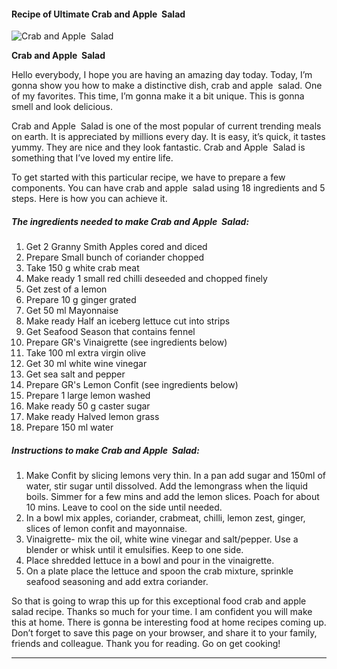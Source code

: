             

#### Recipe of Ultimate Crab and Apple  Salad

![Crab and Apple  Salad](https://img-global.cpcdn.com/recipes/d7a7c66e4b7b434b/751x532cq70/crab-and-apple-salad-recipe-main-photo.jpg)

**Crab and Apple  Salad**

Hello everybody, I hope you are having an amazing day today. Today, I’m gonna show you how to make a distinctive dish, crab and apple  salad. One of my favorites. This time, I’m gonna make it a bit unique. This is gonna smell and look delicious.

Crab and Apple  Salad is one of the most popular of current trending meals on earth. It is appreciated by millions every day. It is easy, it’s quick, it tastes yummy. They are nice and they look fantastic. Crab and Apple  Salad is something that I’ve loved my entire life.

To get started with this particular recipe, we have to prepare a few components. You can have crab and apple  salad using 18 ingredients and 5 steps. Here is how you can achieve it.

##### The ingredients needed to make Crab and Apple  Salad:

1.  Get 2 Granny Smith Apples cored and diced
2.  Prepare Small bunch of coriander chopped
3.  Take 150 g white crab meat
4.  Make ready 1 small red chilli deseeded and chopped finely
5.  Get zest of a lemon
6.  Prepare 10 g ginger grated
7.  Get 50 ml Mayonnaise
8.  Make ready Half an iceberg lettuce cut into strips
9.  Get Seafood Season that contains fennel
10.  Prepare GR's Vinaigrette (see ingredients below)
11.  Take 100 ml extra virgin olive
12.  Get 30 ml white wine vinegar
13.  Get sea salt and pepper
14.  Prepare GR's Lemon Confit (see ingredients below)
15.  Prepare 1 large lemon washed
16.  Make ready 50 g caster sugar
17.  Make ready Halved lemon grass
18.  Prepare 150 ml water

##### Instructions to make Crab and Apple  Salad:

1.  Make Confit by slicing lemons very thin. In a pan add sugar and 150ml of water, stir sugar until dissolved. Add the lemongrass when the liquid boils. Simmer for a few mins and add the lemon slices. Poach for about 10 mins. Leave to cool on the side until needed.
2.  In a bowl mix apples, coriander, crabmeat, chilli, lemon zest, ginger, slices of lemon confit and mayonnaise.
3.  Vinaigrette- mix the oil, white wine vinegar and salt/pepper. Use a blender or whisk until it emulsifies. Keep to one side.
4.  Place shredded lettuce in a bowl and pour in the vinaigrette.
5.  On a plate place the lettuce and spoon the crab mixture, sprinkle seafood seasoning and add extra coriander.

So that is going to wrap this up for this exceptional food crab and apple  salad recipe. Thanks so much for your time. I am confident you will make this at home. There is gonna be interesting food at home recipes coming up. Don’t forget to save this page on your browser, and share it to your family, friends and colleague. Thank you for reading. Go on get cooking!

* * *